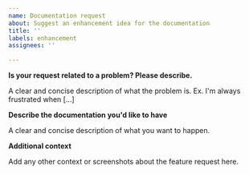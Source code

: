 ```yaml
---
name: Documentation request
about: Suggest an enhancement idea for the documentation
title: ''
labels: enhancement
assignees: ''

---
```


**Is your request related to a problem? Please describe.**

A clear and concise description of what the problem is. Ex. I'm always frustrated when [...]

**Describe the documentation you'd like to have**

A clear and concise description of what you want to happen.

**Additional context**

Add any other context or screenshots about the feature request here.
